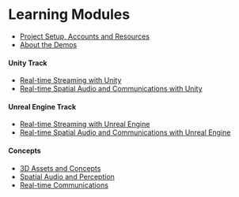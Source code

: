# Learning Modules
- [Project Setup, Accounts and Resources](content/part1-setup/setup.md)
- [About the Demos](content/about-demos.md)
  
#### Unity Track
- [Real-time Streaming with Unity](content/unity-streaming/rts-unity.md)
- [Real-time Spatial Audio and Communications with Unity](content/unity-communications/comms-unity.md)

#### Unreal Engine Track
- [Real-time Streaming with Unreal Engine](content/unreal-streaming/rts-unreal.md)
- [Real-time Spatial Audio and Communications with Unreal Engine](content/unreal-communications/comms-unreal.md)

#### Concepts 
- [3D Assets and Concepts](content/part4-assets-concepts/concepts.md)
- [Spatial Audio and Perception](content/part7-spatial-perception/spatial.md)
- [Real-time Communications](content/part6-real-time-comms/comms.md)


<!-- XR experience
https://playground.babylonjs.com/#SRV2A0 -->

<!-- Complex scenes -->
<!-- https://playground.babylonjs.com/#JA1ND3#48 -->